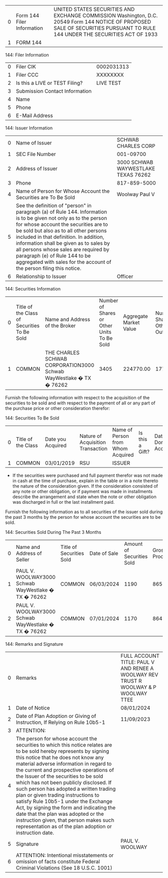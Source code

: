 
|    |                            |                                                                                                                                                                              |
|---:|:---------------------------|:-----------------------------------------------------------------------------------------------------------------------------------------------------------------------------|
|  0 | Form 144 Filer Information | UNITED STATES SECURITIES AND EXCHANGE COMMISSION Washington, D.C. 20549 Form 144 NOTICE OF PROPOSED SALE OF SECURITIES PURSUANT TO RULE 144 UNDER THE SECURITIES ACT OF 1933 |
|  1 | FORM 144                   |                                                                                                                                                                              |


144: Filer Information

|    |                                |            |
|---:|:-------------------------------|:-----------|
|  0 | Filer CIK                      | 0002031313 |
|  1 | Filer CCC                      | XXXXXXXX   |
|  2 | Is this a LIVE or TEST Filing? | LIVE TEST  |
|  3 | Submission Contact Information |            |
|  4 | Name                           |            |
|  5 | Phone                          |            |
|  6 | E-Mail Address                 |            |
 
144: Issuer Information

|    |                                                                                                                                                                                                                                                                                                                                                                                                                                        |                                     |
|---:|:---------------------------------------------------------------------------------------------------------------------------------------------------------------------------------------------------------------------------------------------------------------------------------------------------------------------------------------------------------------------------------------------------------------------------------------|:------------------------------------|
|  0 | Name of Issuer                                                                                                                                                                                                                                                                                                                                                                                                                         | SCHWAB CHARLES CORP                 |
|  1 | SEC File Number                                                                                                                                                                                                                                                                                                                                                                                                                        | 001-09700                           |
|  2 | Address of Issuer                                                                                                                                                                                                                                                                                                                                                                                                                      | 3000 SCHWAB WAYWESTLAKE TEXAS 76262 |
|  3 | Phone                                                                                                                                                                                                                                                                                                                                                                                                                                  | 817-859-5000                        |
|  4 | Name of Person for Whose Account the Securities are To Be Sold                                                                                                                                                                                                                                                                                                                                                                         | Woolway Paul V                      |
|  5 | See the definition of "person" in paragraph (a) of Rule 144. Information is to be given not only as to the person for whose account the securities are to be sold but also as to all other persons included in that definition. In addition, information shall be given as to sales by all persons whose sales are required by paragraph (e) of Rule 144 to be aggregated with sales for the account of the person filing this notice. |                                     |
|  6 | Relationship to Issuer                                                                                                                                                                                                                                                                                                                                                                                                                 | Officer                             |

144: Securities Information


|    |                                             |                                                                    |                                            |                        |                                             |                          |                              |
|---:|:--------------------------------------------|:-------------------------------------------------------------------|:-------------------------------------------|:-----------------------|:--------------------------------------------|:-------------------------|:-----------------------------|
|  0 | Title of the Class of Securities To Be Sold | Name and Address of the Broker                                     | Number of Shares or Other Units To Be Sold | Aggregate Market Value | Number of Shares or Other Units Outstanding | Approximate Date of Sale | Name the Securities Exchange |
|  1 | COMMON                                      | THE CHARLES SCHWAB CORPORATION3000 Schwab WayWestlake � TX � 76262 | 3405                                       | 224770.00              | 1777281304                                  | 08/01/2024               | NYSE                         |

 Furnish the following information with respect to the acquisition of the securities to be sold and with respect to the payment of all or any part of the purchase price or other consideration therefor: 

144: Securities To Be Sold


|    |                    |                   |                                   |                                   |                 |                     |                               |                 |                     |
|---:|:-------------------|:------------------|:----------------------------------|:----------------------------------|:----------------|:--------------------|:------------------------------|:----------------|:--------------------|
|  0 | Title of the Class | Date you Acquired | Nature of Acquisition Transaction | Name of Person from Whom Acquired | Is this a Gift? | Date Donor Acquired | Amount of Securities Acquired | Date of Payment | Nature of Payment * |
|  1 | COMMON             | 03/01/2019        | RSU                               | ISSUER                            |                 |                     | 3405                          | 03/01/2019      | NA                  |

* If the securities were purchased and full payment therefor was not made in cash at the time of purchase, explain in the table or in a note thereto the nature of the consideration given. If the consideration consisted of any note or other obligation, or if payment was made in installments describe the arrangement and state when the note or other obligation was discharged in full or the last installment paid. 




 Furnish the following information as to all securities of the issuer sold during the past 3 months by the person for whose account the securities are to be sold. 

144: Securities Sold During The Past 3 Months


|    |                                                     |                          |              |                           |                |
|---:|:----------------------------------------------------|:-------------------------|:-------------|:--------------------------|:---------------|
|  0 | Name and Address of Seller                          | Title of Securities Sold | Date of Sale | Amount of Securities Sold | Gross Proceeds |
|  1 | PAUL V. WOOLWAY3000 Schwab WayWestlake � TX � 76262 | COMMON                   | 06/03/2024   | 1190                      | 86588.00       |
|  2 | PAUL V. WOOLWAY3000 Schwab WayWestlake � TX � 76262 | COMMON                   | 07/01/2024   | 1170                      | 86474.00       |


144: Remarks and Signature

|    |                                                                                                                                                                                                                                                                                                                                                                                                                                                                                                                                                                                                                                                 |                                                                                     |
|---:|:------------------------------------------------------------------------------------------------------------------------------------------------------------------------------------------------------------------------------------------------------------------------------------------------------------------------------------------------------------------------------------------------------------------------------------------------------------------------------------------------------------------------------------------------------------------------------------------------------------------------------------------------|:------------------------------------------------------------------------------------|
|  0 | Remarks                                                                                                                                                                                                                                                                                                                                                                                                                                                                                                                                                                                                                                         | FULL ACCOUNT TITLE: PAUL V AND RENEE A WOOLWAY REV TRUST R WOOLWAY & P WOOLWAY TTEE |
|  1 | Date of Notice                                                                                                                                                                                                                                                                                                                                                                                                                                                                                                                                                                                                                                  | 08/01/2024                                                                          |
|  2 | Date of Plan Adoption or Giving of Instruction, If Relying on Rule 10b5-1                                                                                                                                                                                                                                                                                                                                                                                                                                                                                                                                                                       | 11/09/2023                                                                          |
|  3 | ATTENTION:                                                                                                                                                                                                                                                                                                                                                                                                                                                                                                                                                                                                                                      |                                                                                     |
|  4 | The person for whose account the securities to which this notice relates are to be sold hereby represents by signing this notice that he does not know any material adverse information in regard to the current and prospective operations of the Issuer of the securities to be sold which has not been publicly disclosed. If such person has adopted a written trading plan or given trading instructions to satisfy Rule 10b5-1 under the Exchange Act, by signing the form and indicating the date that the plan was adopted or the instruction given, that person makes such representation as of the plan adoption or instruction date. |                                                                                     |
|  5 | Signature                                                                                                                                                                                                                                                                                                                                                                                                                                                                                                                                                                                                                                       | PAUL V. WOOLWAY                                                                     |
|  6 | ATTENTION: Intentional misstatements or omission of facts constitute Federal Criminal Violations (See 18 U.S.C. 1001)                                                                                                                                                                                                                                                                                                                                                                                                                                                                                                                           |                                                                                     |

